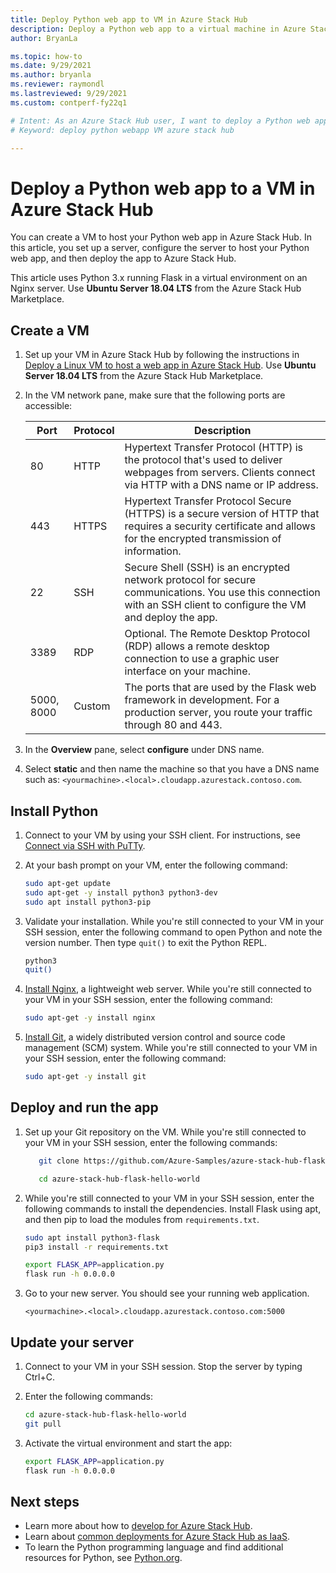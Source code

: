 ```yaml
---
title: Deploy Python web app to VM in Azure Stack Hub 
description: Deploy a Python web app to a virtual machine in Azure Stack Hub.
author: BryanLa

ms.topic: how-to
ms.date: 9/29/2021
ms.author: bryanla
ms.reviewer: raymondl
ms.lastreviewed: 9/29/2021
ms.custom: contperf-fy22q1

# Intent: As an Azure Stack Hub user, I want to deploy a Python web app to a virtual machine in Azure Stack Hub.
# Keyword: deploy python webapp VM azure stack hub

---
```


# Deploy a Python web app to a VM in Azure Stack Hub

You can create a VM to host your Python web app in Azure Stack Hub. In this article, you set up a server, configure the server to host your Python web app, and then deploy the app to Azure Stack Hub.

This article uses Python 3.x running Flask in a virtual environment on an Nginx server. Use **Ubuntu Server 18.04 LTS** from the Azure Stack Hub Marketplace.
## Create a VM

1. Set up your VM in Azure Stack Hub by following the instructions in [Deploy a Linux VM to host a web app in Azure Stack Hub](azure-stack-dev-start-howto-deploy-linux.md). Use **Ubuntu Server 18.04 LTS** from the Azure Stack Hub Marketplace.

2. In the VM network pane, make sure that the following ports are accessible:

    | Port | Protocol | Description |
    | --- | --- | --- |
    | 80 | HTTP | Hypertext Transfer Protocol (HTTP) is the protocol that's used to deliver webpages from servers. Clients connect via HTTP with a DNS name or IP address. |
    | 443 | HTTPS | Hypertext Transfer Protocol Secure (HTTPS) is a secure version of HTTP that requires a security certificate and allows for the encrypted transmission of information. |
    | 22 | SSH | Secure Shell (SSH) is an encrypted network protocol for secure communications. You use this connection with an SSH client to configure the VM and deploy the app. |
    | 3389 | RDP | Optional. The Remote Desktop Protocol (RDP) allows a remote desktop connection to use a graphic user interface on your machine.   |
    | 5000, 8000 | Custom | The ports that are used by the Flask web framework in development. For a production server, you route your traffic through 80 and 443. |

3. In the **Overview** pane, select **configure** under DNS name.

4. Select **static** and then name the machine so that you have a DNS name such as: `<yourmachine>.<local>.cloudapp.azurestack.contoso.com`.

## Install Python

1. Connect to your VM by using your SSH client. For instructions, see [Connect via SSH with PuTTy](azure-stack-dev-start-howto-ssh-public-key.md#connect-with-ssh-by-using-putty).
2. At your bash prompt on your VM, enter the following command:

    ```bash  
    sudo apt-get update
    sudo apt-get -y install python3 python3-dev
    sudo apt install python3-pip
    ```

3. Validate your installation. While you're still connected to your VM in your SSH session, enter the following command to open Python and note the version number. Then type `quit()` to exit the Python REPL.

    ```bash  
    python3
    quit()
    ```

3. [Install Nginx](https://www.nginx.com/resources/wiki/), a lightweight web server. While you're still connected to your VM in your SSH session, enter the following command:

    ```bash  
    sudo apt-get -y install nginx
    ```

4. [Install Git](https://git-scm.com), a widely distributed version control and source code management (SCM) system. While you're still connected to your VM in your SSH session, enter the following command:

    ```bash  
    sudo apt-get -y install git
    ```

## Deploy and run the app

1. Set up your Git repository on the VM. While you're still connected to your VM in your SSH session, enter the following commands:

    ```bash  
       git clone https://github.com/Azure-Samples/azure-stack-hub-flask-hello-world.git
    
       cd azure-stack-hub-flask-hello-world
    ```

2. While you're still connected to your VM in your SSH session, enter the following commands to install the dependencies. Install Flask using apt, and then pip to load the modules from `requirements.txt`.

    ```bash  
    sudo apt install python3-flask
    pip3 install -r requirements.txt

    export FLASK_APP=application.py
    flask run -h 0.0.0.0
    ```

3. Go to your new server. You should see your running web application.

    ```HTTP  
    <yourmachine>.<local>.cloudapp.azurestack.contoso.com:5000
    ```

## Update your server

1. Connect to your VM in your SSH session. Stop the server by typing Ctrl+C.

2. Enter the following commands:

    ```bash  
    cd azure-stack-hub-flask-hello-world
    git pull
    ```

3. Activate the virtual environment and start the app:

    ```bash  
    export FLASK_APP=application.py
    flask run -h 0.0.0.0
    ```

## Next steps

- Learn more about how to [develop for Azure Stack Hub](azure-stack-dev-start.md).
- Learn about [common deployments for Azure Stack Hub as IaaS](azure-stack-dev-start-deploy-app.md).
- To learn the Python programming language and find additional resources for Python, see [Python.org](https://www.python.org).
